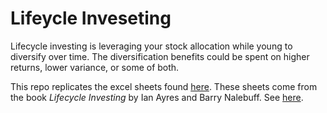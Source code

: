 # Lifeycle Inveseting
Lifecycle investing is leveraging your stock allocation while young to diversify over time. The diversification benefits could be spent on higher returns,
lower variance, or some of both.

This repo replicates the excel sheets found [here](https://www.lifecycleinvesting.net/data.html). These sheets come from the book _Lifecycle Investing_
by Ian Ayres and Barry Nalebuff. See [here](https://www.amazon.com/Lifecycle-Investing-Audacious-Performance-Retirement-ebook/dp/B003GYEGK2).
